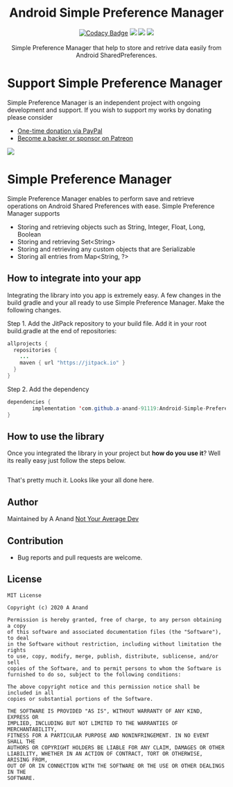 <h1 align="center">Android Simple Preference Manager</h1>
<p align="center">
  <a href="https://app.codacy.com/manual/a-anand-91119/Android-Simple-Preference-Manager?utm_source=github.com&amp;utm_medium=referral&amp;utm_content=a-anand-91119/Android-Simple-Preference-Manager&amp;utm_campaign=Badge_Grade_Dashboard" rel="nofollow"><img src="https://camo.githubusercontent.com/8bfcb96fada23923d178481242a6574bd3388f1d/68747470733a2f2f6170692e636f646163792e636f6d2f70726f6a6563742f62616467652f47726164652f6134646434613739393266663465393738666465386565363038363137366564" alt="Codacy Badge" data-canonical-src="https://api.codacy.com/project/badge/Grade/a4dd4a7992ff4e978fde8ee6086176ed" style="max-width:100%;"></a>
  <a href="https://jitpack.io/#a-anand-91119/Android-Simple-Preference-Manager"> <img src="https://jitpack.io/v/a-anand-91119/Android-Simple-Preference-Manager/month.svg" /></a>
  <a href="https://jitpack.io/#a-anand-91119/Android-Simple-Preference-Manager"> <img src="https://jitpack.io/v/a-anand-91119/Android-Simple-Preference-Manager.svg" /></a>
  <a href="https://opensource.org/licenses/MIT"><img src="https://img.shields.io/badge/License-MIT-blue.svg"/></a>
  <br /><br />
  Simple Preference Manager that help to store and retrive data easily from Android SharedPreferences.
</p>


# Support Simple Preference Manager

Simple Preference Manager is an independent project with ongoing development and support. If you wish to support my works by donating please consider

  - [One-time donation via PayPal](https://www.paypal.me/notyouraveragedev)
  - [Become a backer or sponsor on Patreon](https://www.patreon.com/not_your_average_dev)

<a href="https://www.patreon.com/join/not_your_average_dev?" alt="Become a Patron"><img src="https://c5.patreon.com/external/logo/become_a_patron_button.png" /></a>

# Simple Preference Manager

Simple Preference Manager enables to perform save and retrieve operations on Android Shared Preferences with ease. Simple Preference Manager supports
 
  - Storing and retrieving objects such as String, Integer, Float, Long, Boolean
  - Storing and retrieving Set&lt;String&gt;
  - Storing and retrieving any custom objects that are Serializable
  - Storing all entries from Map<String, ?>

## How to integrate into your app

Integrating the library into you app is extremely easy. A few changes in the build gradle and your all ready to use Simple Preference Manager. Make the following changes.

Step 1. Add the JitPack repository to your build file. Add it in your root build.gradle at the end of repositories:

```java
allprojects {
  repositories {
    ...
    maven { url "https://jitpack.io" }
  }
}
```
Step 2. Add the dependency

```java
dependencies {
        implementation 'com.github.a-anand-91119:Android-Simple-Preference-Manager:<latest-version>'
}
```

## How to use the library
Once you integrated the library in your project but **how do you use it**? Well its really easy just follow the steps below.

```java

```
That's pretty much it. Looks like your all done here.

## Author
Maintained by A Anand [Not Your Average Dev](https://github.com/a-anand-91119)

## Contribution

  - Bug reports and pull requests are welcome.

  ## License
  ```
  MIT License

  Copyright (c) 2020 A Anand

  Permission is hereby granted, free of charge, to any person obtaining a copy
  of this software and associated documentation files (the "Software"), to deal
  in the Software without restriction, including without limitation the rights
  to use, copy, modify, merge, publish, distribute, sublicense, and/or sell
  copies of the Software, and to permit persons to whom the Software is
  furnished to do so, subject to the following conditions:

  The above copyright notice and this permission notice shall be included in all
  copies or substantial portions of the Software.

  THE SOFTWARE IS PROVIDED "AS IS", WITHOUT WARRANTY OF ANY KIND, EXPRESS OR
  IMPLIED, INCLUDING BUT NOT LIMITED TO THE WARRANTIES OF MERCHANTABILITY,
  FITNESS FOR A PARTICULAR PURPOSE AND NONINFRINGEMENT. IN NO EVENT SHALL THE
  AUTHORS OR COPYRIGHT HOLDERS BE LIABLE FOR ANY CLAIM, DAMAGES OR OTHER
  LIABILITY, WHETHER IN AN ACTION OF CONTRACT, TORT OR OTHERWISE, ARISING FROM,
  OUT OF OR IN CONNECTION WITH THE SOFTWARE OR THE USE OR OTHER DEALINGS IN THE
  SOFTWARE.
  ```
